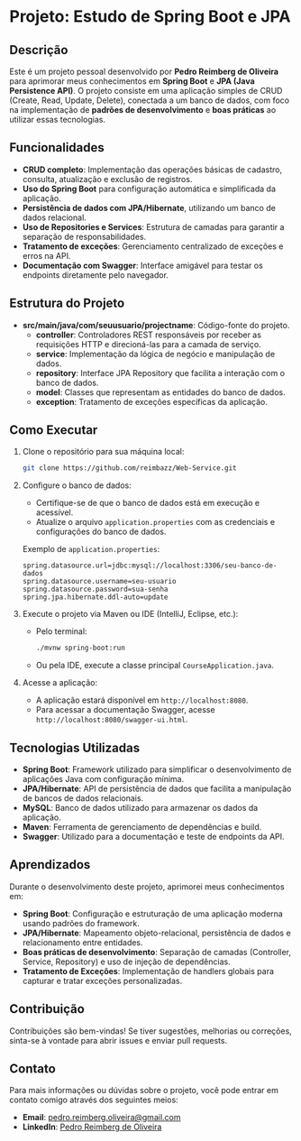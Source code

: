 # Projeto: Estudo de Spring Boot e JPA

## Descrição
Este é um projeto pessoal desenvolvido por **Pedro Reimberg de Oliveira** para aprimorar meus conhecimentos em **Spring Boot** e **JPA (Java Persistence API)**. O projeto consiste em uma aplicação simples de CRUD (Create, Read, Update, Delete), conectada a um banco de dados, com foco na implementação de **padrões de desenvolvimento** e **boas práticas** ao utilizar essas tecnologias.

## Funcionalidades
- **CRUD completo**: Implementação das operações básicas de cadastro, consulta, atualização e exclusão de registros.
- **Uso do Spring Boot** para configuração automática e simplificada da aplicação.
- **Persistência de dados com JPA/Hibernate**, utilizando um banco de dados relacional.
- **Uso de Repositories e Services**: Estrutura de camadas para garantir a separação de responsabilidades.
- **Tratamento de exceções**: Gerenciamento centralizado de exceções e erros na API.
- **Documentação com Swagger**: Interface amigável para testar os endpoints diretamente pelo navegador.

## Estrutura do Projeto
- **src/main/java/com/seuusuario/projectname**: Código-fonte do projeto.
  - **controller**: Controladores REST responsáveis por receber as requisições HTTP e direcioná-las para a camada de serviço.
  - **service**: Implementação da lógica de negócio e manipulação de dados.
  - **repository**: Interface JPA Repository que facilita a interação com o banco de dados.
  - **model**: Classes que representam as entidades do banco de dados.
  - **exception**: Tratamento de exceções específicas da aplicação.
  
## Como Executar
1. Clone o repositório para sua máquina local:
   ```bash
   git clone https://github.com/reimbazz/Web-Service.git
   ```
2. Configure o banco de dados:
   - Certifique-se de que o banco de dados está em execução e acessível.
   - Atualize o arquivo `application.properties` com as credenciais e configurações do banco de dados.
   
   Exemplo de `application.properties`:
   ```properties
   spring.datasource.url=jdbc:mysql://localhost:3306/seu-banco-de-dados
   spring.datasource.username=seu-usuario
   spring.datasource.password=sua-senha
   spring.jpa.hibernate.ddl-auto=update
   ```

3. Execute o projeto via Maven ou IDE (IntelliJ, Eclipse, etc.):
   - Pelo terminal:
     ```bash
     ./mvnw spring-boot:run
     ```
   - Ou pela IDE, execute a classe principal `CourseApplication.java`.

4. Acesse a aplicação:
   - A aplicação estará disponível em `http://localhost:8080`.
   - Para acessar a documentação Swagger, acesse `http://localhost:8080/swagger-ui.html`.

## Tecnologias Utilizadas
- **Spring Boot**: Framework utilizado para simplificar o desenvolvimento de aplicações Java com configuração mínima.
- **JPA/Hibernate**: API de persistência de dados que facilita a manipulação de bancos de dados relacionais.
- **MySQL**: Banco de dados utilizado para armazenar os dados da aplicação.
- **Maven**: Ferramenta de gerenciamento de dependências e build.
- **Swagger**: Utilizado para a documentação e teste de endpoints da API.

## Aprendizados
Durante o desenvolvimento deste projeto, aprimorei meus conhecimentos em:
- **Spring Boot**: Configuração e estruturação de uma aplicação moderna usando padrões do framework.
- **JPA/Hibernate**: Mapeamento objeto-relacional, persistência de dados e relacionamento entre entidades.
- **Boas práticas de desenvolvimento**: Separação de camadas (Controller, Service, Repository) e uso de injeção de dependências.
- **Tratamento de Exceções**: Implementação de handlers globais para capturar e tratar exceções personalizadas.

## Contribuição
Contribuições são bem-vindas! Se tiver sugestões, melhorias ou correções, sinta-se à vontade para abrir issues e enviar pull requests.

## Contato
Para mais informações ou dúvidas sobre o projeto, você pode entrar em contato comigo através dos seguintes meios:
- **Email**: pedro.reimberg.oliveira@gmail.com
- **LinkedIn**: [Pedro Reimberg de Oliveira](https://www.linkedin.com/in/pedro-reimberg-de-oliveira-500615163/)